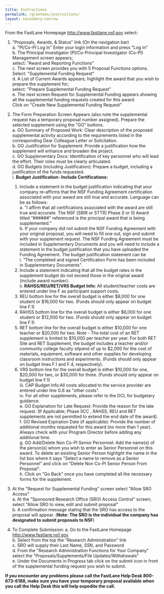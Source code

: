 ```yaml
---
title: Instructions
permalink: /grantees/instructions/
layout: secondary-narrow
---
```


From the FastLane Homepage http://www.fastlane.nsf.gov select:

1. "Proposals, Awards, & Status" link (On the navigation bar)  
  a. "PI/Co-PI Log In" Enter your login information and press "Log in"  
    b. The Principal Investigator (PI/Co-Principal Investigator (Co-PI) Management screen appears;   
    select: "Award and Reporting Functions"  
    c. The next screen provides you with 5 Proposal Functions options.
Select: "Supplemental Funding Request"  
    d. A List of Current Awards appears; highlight the award that you wish to prepare the supplement for;   
    select: "Prepare Supplemental Funding Request"  
    e. The next screen Request for Supplemental Funding appears showing all the supplemental funding requests created for this award.  
    Click on "Create New Supplemental Funding Request"  

2. The Form Preparation Screen Appears (also note the supplemental request has a temporary proposal number assigned). Prepare the selected supplement using the "GO" buttons.  
  a. GO Summary of Proposed Work: Clear description of the proposed supplemental activity according to the requirements listed in the corresponding Dear Colleague Letter or Solicitation.  
  b. GO Justification for Supplement: Provide a justification how the supplement will enhance and broaden the project.  
  c. GO Supplementary Docs: Identification of key personnel who will lead the effort. Their roles must be clearly articulated.  
  d. GO Budgets (including Justification): Prepare a budget, including a justification of the funds requested.  
      i. **Budget Justification- Include Certifications:**  
      1. Include a statement in the budget justification indicating that your company re-affirms that the NSF Funding Agreement certification associated with your award are still true and accurate. Language can be as follows:  
        a. "I affirm that all certifications associated with the award are still true and accurate. The NSF [SBIR or STTR] Phase [I or II] Award titled “######” referenced is the principal award that is being supplemented.”     
        b. If your company did not submit the NSF Funding Agreement with your original proposal, you will need to fill one out, sign and submit with your supplement request.  The NSF Funding Agreement must be included in Supplementary Documents and you will need to include a statement in the budget justification that you have uploaded the Funding Agreement.  The budget justification statement can be  
             i. “The completed and signed Certification Form has been included in Supplementary Documents”.  
      2. Include a statement indicating that all the budget rates in the supplement budget do not exceed those in the original award (include award number).  
    ii. **RAHSS/REU/RET/VRS Budget Info:** All student/teacher costs are entered under line F as participant support costs. 
      1. REU bottom line for the overall budget is either $8,000 for one student or $16,000 for two. (Funds should only appear on budget line F.1)  
      2. RAHSS bottom line for the overall budget is either $6,000 for one student or $12,000 for two. (Funds should only appear on budget line F.1)  
      3. RET bottom line for the overall budget is either $10,000 for one teacher or $20,000 for two. Note - The total cost of an RET supplement is limited to $10,000 per teacher per year.  For both RET Site and RET Supplement, the budget includes a teacher and/or community college faculty stipend of up to $2,000 for the cost of materials, equipment, software and other supplies for developing classroom instructions and experiments. (Funds should only appear on budget lines F.1 and F.4, respectively).  
      4. VRS bottom line for the overall budget is either $10,000 for one, $20,000 for two, or $30,000 for three. (Funds should only appear on budget line F.1)  
    iii. CAP Budget Info:All costs allocated to the service provider are entered under line G.6 as "other costs".  
    iv. For all other supplements, please refer to the DCL for budgetary guidance.  
  e. GO Explanation for Late Request: Provide the reason for the late request. (If Applicable; Phase IICC , RAHSS, REU and RET supplements are not permitted to extend the end date of the award).  
  f. GO Revised Expiration Date (if applicable): Provide the number of additional months requested for this award (no more than 1 year). Always check with your Program Director before adding any additional time.  
  g. GO Add/Delete Non Co-PI Senior Personnel: Add the name(s) of the person(s) whom you wish to enter as Senior Personnel on this award. To delete an existing Senior Person highlight the name in the list box where it says "Select a name to remove as a Senior Personnel" and click on "Delete Non Co-PI Senior Person From Proposal".  
  h. Click on "Go Back" once you have completed all the necessary forms for the supplement.  

3. At the "Request for Supplemental Funding" screen select "Allow SRO Access"  
  a. At the "Sponsored Research Office (SRO) Access Control" screen; select "Allow SRO to view, edit and submit proposal"  
  b. A confirmation message stating that the SRO has access to the proposal will appear. (**Note: The SRO is the individual the company has designated to submit proposals to NSF**)  

4. To Complete Submission:
  a. Go to the FastLane Homepage http://www.fastlane.nsf.gov  
  b. Select from the top the "Research Administration" link  
  c. SRO will supply their Last Name, SSN, and Password  
  d. From the "Research Administration Functions for Your Company" select the "Proposals/Supplements/File Updates/Withdrawals"  
  e. Under the Documents in Progress tab click on the submit icon in front of the supplemental funding request you wish to submit.  

**If you encounter any problems please call the FastLane Help Desk 800-673-6188, make sure you have your temporary proposal available when you call the Help Desk this will help expedite the call.**
